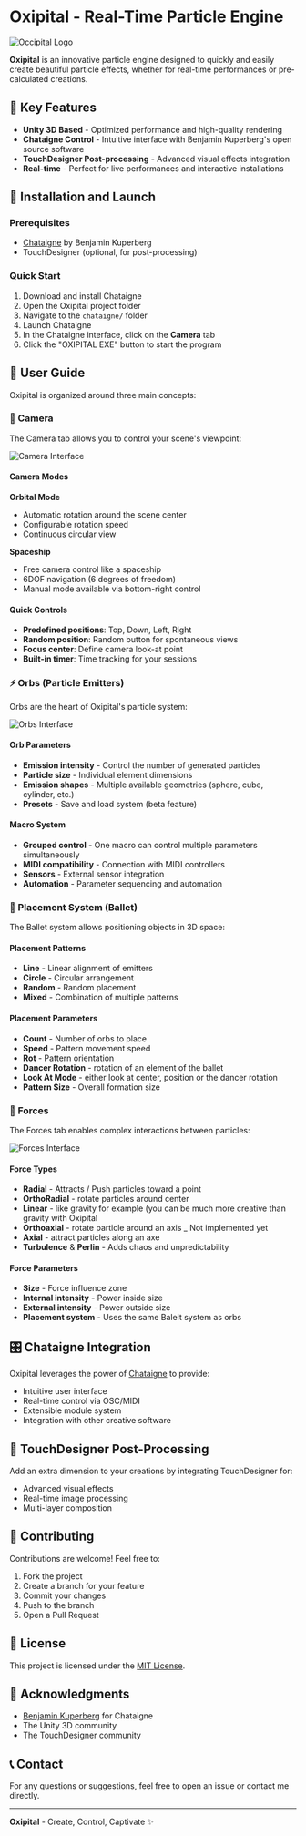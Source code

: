 # Oxipital - Real-Time Particle Engine

![Occipital Logo](https://github.com/Gamgie/Oxipital-Legacy/blob/master/Communication/Oxipital.Logo.png)

**Oxipital** is an innovative particle engine designed to quickly and easily create beautiful particle effects, whether for real-time performances or pre-calculated creations.

## 🎯 Key Features

- **Unity 3D Based** - Optimized performance and high-quality rendering
- **Chataigne Control** - Intuitive interface with Benjamin Kuperberg's open source software
- **TouchDesigner Post-processing** - Advanced visual effects integration
- **Real-time** - Perfect for live performances and interactive installations

## 🚀 Installation and Launch

### Prerequisites
- [Chataigne](https://benjamin.kuperberg.fr/chataigne/en) by Benjamin Kuperberg
- TouchDesigner (optional, for post-processing)

### Quick Start

1. Download and install Chataigne
2. Open the Oxipital project folder
3. Navigate to the `chataigne/` folder
4. Launch Chataigne
5. In the Chataigne interface, click on the **Camera** tab
6. Click the "OXIPITAL EXE" button to start the program

## 📖 User Guide

Oxipital is organized around three main concepts:

### 🎥 Camera

The Camera tab allows you to control your scene's viewpoint:

![Camera Interface](./Resources/Images/Camera_tab_v3.0.png)

#### Camera Modes

**Orbital Mode**
- Automatic rotation around the scene center
- Configurable rotation speed
- Continuous circular view

**Spaceship**
- Free camera control like a spaceship
- 6DOF navigation (6 degrees of freedom)
- Manual mode available via bottom-right control

#### Quick Controls
- **Predefined positions**: Top, Down, Left, Right
- **Random position**: Random button for spontaneous views
- **Focus center**: Define camera look-at point
- **Built-in timer**: Time tracking for your sessions

### ⚡ Orbs (Particle Emitters)

Orbs are the heart of Oxipital's particle system:

![Orbs Interface](./Resources/Images/Orb_Tab_v3.0.png)

#### Orb Parameters
- **Emission intensity** - Control the number of generated particles
- **Particle size** - Individual element dimensions
- **Emission shapes** - Multiple available geometries (sphere, cube, cylinder, etc.)
- **Presets** - Save and load system (beta feature)

#### Macro System
- **Grouped control** - One macro can control multiple parameters simultaneously
- **MIDI compatibility** - Connection with MIDI controllers
- **Sensors** - External sensor integration
- **Automation** - Parameter sequencing and automation

### 🧹 Placement System (Ballet)

The Ballet system allows positioning objects in 3D space:

#### Placement Patterns
- **Line** - Linear alignment of emitters
- **Circle** - Circular arrangement
- **Random** - Random placement
- **Mixed** - Combination of multiple patterns

#### Placement Parameters
- **Count** - Number of orbs to place
- **Speed** - Pattern movement speed
- **Rot** - Pattern orientation
- **Dancer Rotation** - rotation of an element of the ballet
- **Look At Mode** - either look at center,  position or the dancer rotation
- **Pattern Size** - Overall formation size

### 🌊 Forces

The Forces tab enables complex interactions between particles:

![Forces Interface](./Resources/Images/Force_Tab_v3.0.png)

#### Force Types
- **Radial** - Attracts / Push particles toward a point
- **OrthoRadial** - rotate particles around center
- **Linear** - like gravity for example (you can be much more creative than gravity with Oxipital
- **Orthoaxial** - rotate particle around an axis _ Not implemented yet
- **Axial** - attract particles along an axe
- **Turbulence** & **Perlin** - Adds chaos and unpredictability

#### Force Parameters
- **Size** - Force influence zone
- **Internal intensity** - Power inside size
- **External intensity** - Power outside size
- **Placement system** - Uses the same Balelt system as orbs

## 🎛️ Chataigne Integration

Oxipital leverages the power of [Chataigne](https://benjamin.kuperberg.fr/chataigne/en) to provide:

- Intuitive user interface
- Real-time control via OSC/MIDI
- Extensible module system
- Integration with other creative software

## 🎨 TouchDesigner Post-Processing

Add an extra dimension to your creations by integrating TouchDesigner for:

- Advanced visual effects
- Real-time image processing
- Multi-layer composition

## 🤝 Contributing

Contributions are welcome! Feel free to:

1. Fork the project
2. Create a branch for your feature
3. Commit your changes
4. Push to the branch
5. Open a Pull Request

## 📄 License

This project is licensed under the [MIT License](LICENSE).

## 🙏 Acknowledgments

- [Benjamin Kuperberg](https://benjamin.kuperberg.fr/) for Chataigne
- The Unity 3D community
- The TouchDesigner community

## 📞 Contact

For any questions or suggestions, feel free to open an issue or contact me directly.

---

**Oxipital** - Create, Control, Captivate ✨
